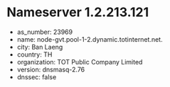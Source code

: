 # Nameserver 1.2.213.121

* as_number: 23969
* name: node-gvt.pool-1-2.dynamic.totinternet.net.
* city: Ban Laeng
* country: TH
* organization: TOT Public Company Limited
* version: dnsmasq-2.76
* dnssec: false
